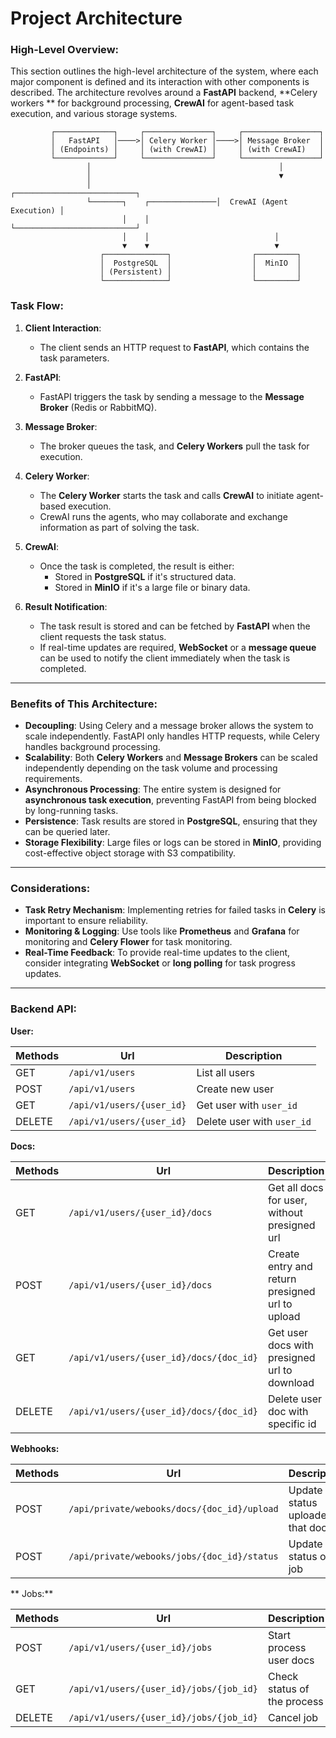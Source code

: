 # Project Architecture

### High-Level Overview:

This section outlines the high-level architecture of the system, where each major component is defined and its
interaction with other components is described. The architecture revolves around a **FastAPI** backend, **Celery workers
** for background processing, **CrewAI** for agent-based task execution, and various storage systems.

```
         ┌─────────────┐     ┌───────────────┐     ┌─────────────────┐
         │   FastAPI   │────>│ Celery Worker │────>│ Message Broker  │
         │ (Endpoints) │     │ (with CrewAI) │     │ (with CrewAI)   │
         └─────────────┘     └───────────────┘     └─────────────────┘
                 │                                          │
                 │                                          ▼
                 │                            ┌───────────────────────────┐
                 └───────┐    ┌───────────────│  CrewAI (Agent Execution) │
                         │    │               └───────────────────────────┘
                         │    │                            │
                         ▼    ▼                            ▼
                    ┌──────────────┐                  ┌─────────┐
                    │  PostgreSQL  │                  │  MinIO  │
                    │ (Persistent) │                  │         │
                    └──────────────┘                  └─────────┘
```

### Task Flow:

1. **Client Interaction**:
    - The client sends an HTTP request to **FastAPI**, which contains the task parameters.

2. **FastAPI**:
    - FastAPI triggers the task by sending a message to the **Message Broker** (Redis or RabbitMQ).

3. **Message Broker**:
    - The broker queues the task, and **Celery Workers** pull the task for execution.

4. **Celery Worker**:
    - The **Celery Worker** starts the task and calls **CrewAI** to initiate agent-based execution.
    - CrewAI runs the agents, who may collaborate and exchange information as part of solving the task.

5. **CrewAI**:
    - Once the task is completed, the result is either:
        - Stored in **PostgreSQL** if it's structured data.
        - Stored in **MinIO** if it's a large file or binary data.

6. **Result Notification**:
    - The task result is stored and can be fetched by **FastAPI** when the client requests the task status.
    - If real-time updates are required, **WebSocket** or a **message queue** can be used to notify the client
      immediately when the task is completed.

---

### Benefits of This Architecture:

- **Decoupling**: Using Celery and a message broker allows the system to scale independently. FastAPI only handles HTTP
  requests, while Celery handles background processing.
- **Scalability**: Both **Celery Workers** and **Message Brokers** can be scaled independently depending on the task
  volume and processing requirements.
- **Asynchronous Processing**: The entire system is designed for **asynchronous task execution**, preventing FastAPI
  from being blocked by long-running tasks.
- **Persistence**: Task results are stored in **PostgreSQL**, ensuring that they can be queried later.
- **Storage Flexibility**: Large files or logs can be stored in **MinIO**, providing cost-effective object storage with
  S3 compatibility.

---

### Considerations:

- **Task Retry Mechanism**: Implementing retries for failed tasks in **Celery** is important to ensure reliability.
- **Monitoring & Logging**: Use tools like **Prometheus** and **Grafana** for monitoring and **Celery Flower** for task
  monitoring.
- **Real-Time Feedback**: To provide real-time updates to the client, consider integrating **WebSocket** or **long
  polling** for task progress updates.

---

### Backend API:

**User:**

| Methods | Url                       | Description                |
|---------|---------------------------|----------------------------|
| GET     | `/api/v1/users`           | List all users             |
| POST    | `/api/v1/users`           | Create new user            |
| GET     | `/api/v1/users/{user_id}` | Get user with `user_id`    |
| DELETE  | `/api/v1/users/{user_id}` | Delete user with `user_id` |

**Docs:**

| Methods | Url                                     | Description                                     |
|---------|-----------------------------------------|-------------------------------------------------|
| GET     | `/api/v1/users/{user_id}/docs`          | Get all docs for user, without presigned url    |
| POST    | `/api/v1/users/{user_id}/docs`          | Create entry and return presigned url to upload |
| GET     | `/api/v1/users/{user_id}/docs/{doc_id}` | Get user docs with presigned url to download    |
| DELETE  | `/api/v1/users/{user_id}/docs/{doc_id}` | Delete user doc with specific id                |

**Webhooks:**

| Methods | Url                                         | Description                     |
|---------|---------------------------------------------|---------------------------------|
| POST    | `/api/private/webooks/docs/{doc_id}/upload` | Update status uploaded that doc |
| POST    | `/api/private/webooks/jobs/{doc_id}/status` | Update status of job            |

** Jobs:**

| Methods | Url                                     | Description                 |
|---------|-----------------------------------------|-----------------------------|
| POST    | `/api/v1/users/{user_id}/jobs`          | Start process user docs     |
| GET     | `/api/v1/users/{user_id}/jobs/{job_id}` | Check status of the process |
| DELETE  | `/api/v1/users/{user_id}/jobs/{job_id}` | Cancel job                  |
